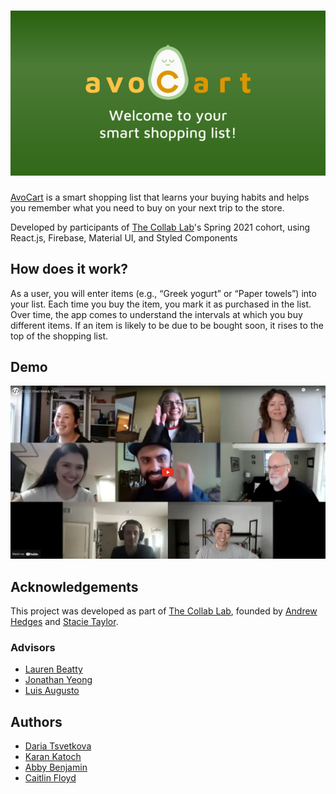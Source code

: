 # [![avoCart banner - Welcome to your smart shopping list!](public/og-img-lg.png 'avoCart')](https://tcl-22-shopping-list.web.app/)

[AvoCart](https://tcl-22-shopping-list.web.app/) is a smart shopping list that learns your buying habits and helps you remember what you need to buy on your next trip to the store.

Developed by participants of [The Collab Lab](https://the-collab-lab.codes/)'s Spring 2021 cohort, using React.js, Firebase, Material UI, and Styled Components

## How does it work?

As a user, you will enter items (e.g., “Greek yogurt” or “Paper towels”) into your list. Each time you buy the item, you mark it as purchased in the list. Over time, the app comes to understand the intervals at which you buy different items. If an item is likely to be due to be bought soon, it rises to the top of the shopping list.

## Demo

[![youtube preview image - TCL-22 final weekly sync](./_resources/images/youtube-preview.png 'youtube preview')](https://youtu.be/XJ5hsiWm7Z0?t=90)

## Acknowledgements

This project was developed as part of [The Collab Lab](https://the-collab-lab.codes/), founded by [Andrew Hedges](https://github.com/segdeha) and [Stacie Taylor](https://github.com/stacietaylorcima).

### Advisors

- [Lauren Beatty](https://github.com/laurenmbeatty)
- [Jonathan Yeong](https://github.com/jonathanyeong)
- [Luis Augusto](https://github.com/luisaugusto)

## Authors

- [Daria Tsvetkova](https://github.com/dariatsvetkova)
- [Karan Katoch](https://github.com/kkatoch89)
- [Abby Benjamin](https://github.com/ablizben)
- [Caitlin Floyd](https://github.com/cafloyd)
